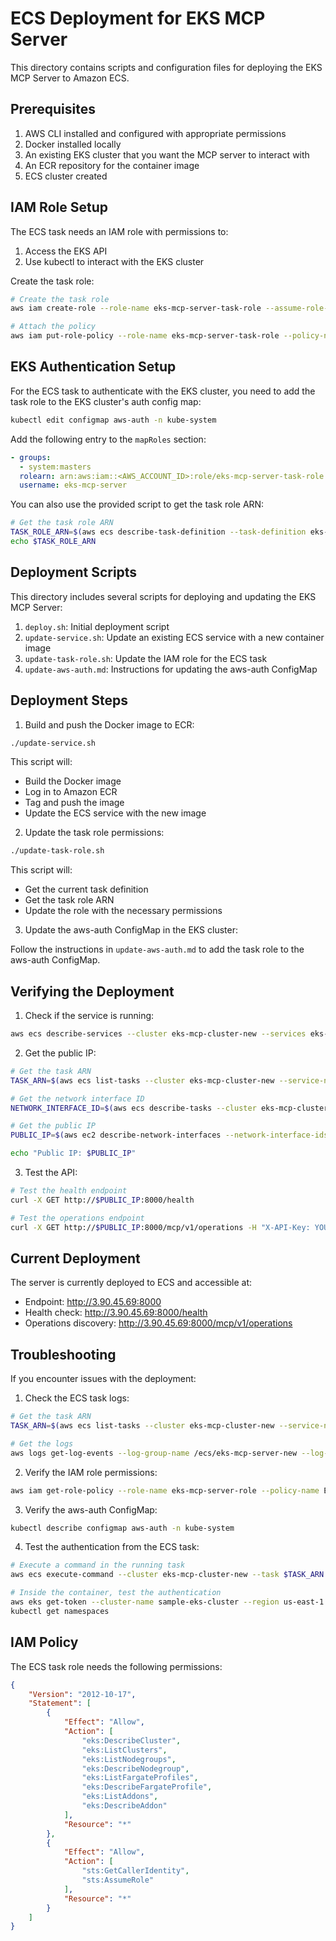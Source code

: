 # ECS Deployment for EKS MCP Server

This directory contains scripts and configuration files for deploying the EKS MCP Server to Amazon ECS.

## Prerequisites

1. AWS CLI installed and configured with appropriate permissions
2. Docker installed locally
3. An existing EKS cluster that you want the MCP server to interact with
4. An ECR repository for the container image
5. ECS cluster created

## IAM Role Setup

The ECS task needs an IAM role with permissions to:
1. Access the EKS API
2. Use kubectl to interact with the EKS cluster

Create the task role:

```bash
# Create the task role
aws iam create-role --role-name eks-mcp-server-task-role --assume-role-policy-document file://trust-policy.json

# Attach the policy
aws iam put-role-policy --role-name eks-mcp-server-task-role --policy-name eks-mcp-server-policy --policy-document file://eks-access-policy.json
```

## EKS Authentication Setup

For the ECS task to authenticate with the EKS cluster, you need to add the task role to the EKS cluster's auth config map:

```bash
kubectl edit configmap aws-auth -n kube-system
```

Add the following entry to the `mapRoles` section:

```yaml
- groups:
  - system:masters
  rolearn: arn:aws:iam::<AWS_ACCOUNT_ID>:role/eks-mcp-server-task-role
  username: eks-mcp-server
```

You can also use the provided script to get the task role ARN:

```bash
# Get the task role ARN
TASK_ROLE_ARN=$(aws ecs describe-task-definition --task-definition eks-mcp-server-new:4 --query "taskDefinition.taskRoleArn" --output text)
echo $TASK_ROLE_ARN
```

## Deployment Scripts

This directory includes several scripts for deploying and updating the EKS MCP Server:

1. `deploy.sh`: Initial deployment script
2. `update-service.sh`: Update an existing ECS service with a new container image
3. `update-task-role.sh`: Update the IAM role for the ECS task
4. `update-aws-auth.md`: Instructions for updating the aws-auth ConfigMap

## Deployment Steps

1. Build and push the Docker image to ECR:

```bash
./update-service.sh
```

This script will:
- Build the Docker image
- Log in to Amazon ECR
- Tag and push the image
- Update the ECS service with the new image

2. Update the task role permissions:

```bash
./update-task-role.sh
```

This script will:
- Get the current task definition
- Get the task role ARN
- Update the role with the necessary permissions

3. Update the aws-auth ConfigMap in the EKS cluster:

Follow the instructions in `update-aws-auth.md` to add the task role to the aws-auth ConfigMap.

## Verifying the Deployment

1. Check if the service is running:

```bash
aws ecs describe-services --cluster eks-mcp-cluster-new --services eks-mcp-service-new
```

2. Get the public IP:

```bash
# Get the task ARN
TASK_ARN=$(aws ecs list-tasks --cluster eks-mcp-cluster-new --service-name eks-mcp-service-new --query 'taskArns[0]' --output text)

# Get the network interface ID
NETWORK_INTERFACE_ID=$(aws ecs describe-tasks --cluster eks-mcp-cluster-new --tasks $TASK_ARN --query 'tasks[0].attachments[0].details[?name==`networkInterfaceId`].value' --output text)

# Get the public IP
PUBLIC_IP=$(aws ec2 describe-network-interfaces --network-interface-ids $NETWORK_INTERFACE_ID --query 'NetworkInterfaces[0].Association.PublicIp' --output text)

echo "Public IP: $PUBLIC_IP"
```

3. Test the API:

```bash
# Test the health endpoint
curl -X GET http://$PUBLIC_IP:8000/health

# Test the operations endpoint
curl -X GET http://$PUBLIC_IP:8000/mcp/v1/operations -H "X-API-Key: YOUR_API_KEY_HERE"
```

## Current Deployment

The server is currently deployed to ECS and accessible at:
- Endpoint: http://3.90.45.69:8000
- Health check: http://3.90.45.69:8000/health
- Operations discovery: http://3.90.45.69:8000/mcp/v1/operations

## Troubleshooting

If you encounter issues with the deployment:

1. Check the ECS task logs:

```bash
# Get the task ARN
TASK_ARN=$(aws ecs list-tasks --cluster eks-mcp-cluster-new --service-name eks-mcp-service-new --query 'taskArns[0]' --output text)

# Get the logs
aws logs get-log-events --log-group-name /ecs/eks-mcp-server-new --log-stream-name ecs/eks-mcp-server-new/$(echo $TASK_ARN | cut -d '/' -f 3)
```

2. Verify the IAM role permissions:

```bash
aws iam get-role-policy --role-name eks-mcp-server-role --policy-name EKSAccessPolicy
```

3. Verify the aws-auth ConfigMap:

```bash
kubectl describe configmap aws-auth -n kube-system
```

4. Test the authentication from the ECS task:

```bash
# Execute a command in the running task
aws ecs execute-command --cluster eks-mcp-cluster-new --task $TASK_ARN --container eks-mcp-server-new --command "/bin/bash" --interactive

# Inside the container, test the authentication
aws eks get-token --cluster-name sample-eks-cluster --region us-east-1
kubectl get namespaces
```

## IAM Policy

The ECS task role needs the following permissions:

```json
{
    "Version": "2012-10-17",
    "Statement": [
        {
            "Effect": "Allow",
            "Action": [
                "eks:DescribeCluster",
                "eks:ListClusters",
                "eks:ListNodegroups",
                "eks:DescribeNodegroup",
                "eks:ListFargateProfiles",
                "eks:DescribeFargateProfile",
                "eks:ListAddons",
                "eks:DescribeAddon"
            ],
            "Resource": "*"
        },
        {
            "Effect": "Allow",
            "Action": [
                "sts:GetCallerIdentity",
                "sts:AssumeRole"
            ],
            "Resource": "*"
        }
    ]
}
```
